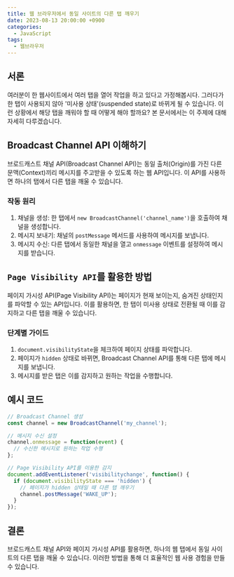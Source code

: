 ```yaml
---
title: 웹 브라우저에서 동일 사이트의 다른 탭 깨우기
date: 2023-08-13 20:00:00 +0900
categories:
  - JavaScript
tags:
  - 웹브라우저
---
```


## 서론

여러분이 한 웹사이트에서 여러 탭을 열어 작업을 하고 있다고 가정해봅시다. 그러다가 한 탭이 사용되지 않아 '미사용 상태'(suspended state)로 바뀌게 될 수 있습니다. 이런 상황에서 해당 탭을 깨워야 할 때 어떻게 해야 할까요? 본 문서에서는 이 주제에 대해 자세히 다루겠습니다.

## Broadcast Channel API 이해하기

브로드캐스트 채널 API(Broadcast Channel API)는 동일 출처(Origin)를 가진 다른 문맥(Context)끼리 메시지를 주고받을 수 있도록 하는 웹 API입니다. 이 API를 사용하면 하나의 탭에서 다른 탭을 깨울 수 있습니다.

### 작동 원리

1. 채널을 생성: 한 탭에서 `new BroadcastChannel('channel_name')`을 호출하여 채널을 생성합니다.
2. 메시지 보내기: 채널의 `postMessage` 메서드를 사용하여 메시지를 보냅니다.
3. 메시지 수신: 다른 탭에서 동일한 채널을 열고 `onmessage` 이벤트를 설정하여 메시지를 받습니다.

## `Page Visibility API`를 활용한 방법

페이지 가시성 API(Page Visibility API)는 페이지가 현재 보이는지, 숨겨진 상태인지를 파악할 수 있는 API입니다. 이를 활용하면, 한 탭이 미사용 상태로 전환될 때 이를 감지하고 다른 탭을 깨울 수 있습니다.

### 단계별 가이드

1. `document.visibilityState`을 체크하여 페이지 상태를 파악합니다.
2. 페이지가 `hidden` 상태로 바뀌면, Broadcast Channel API를 통해 다른 탭에 메시지를 보냅니다.
3. 메시지를 받은 탭은 이를 감지하고 원하는 작업을 수행합니다.

## 예시 코드

```javascript
// Broadcast Channel 생성
const channel = new BroadcastChannel('my_channel');

// 메시지 수신 설정
channel.onmessage = function(event) {
  // 수신한 메시지로 원하는 작업 수행
};

// Page Visibility API를 이용한 감지
document.addEventListener('visibilitychange', function() {
  if (document.visibilityState === 'hidden') {
    // 페이지가 hidden 상태일 때 다른 탭 깨우기
    channel.postMessage('WAKE_UP');
  }
});
```

## 결론

브로드캐스트 채널 API와 페이지 가시성 API를 활용하면, 하나의 웹 탭에서 동일 사이트의 다른 탭을 깨울 수 있습니다. 이러한 방법을 통해 더 효율적인 웹 사용 경험을 만들 수 있습니다.